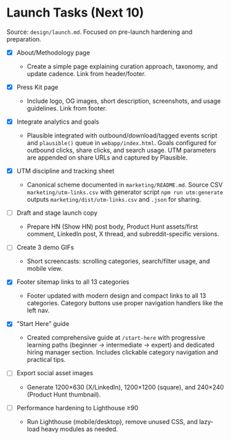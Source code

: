 # Launch Tasks (Next 10)

Source: `design/launch.md`. Focused on pre-launch hardening and preparation.

- [x] About/Methodology page
  - Create a simple page explaining curation approach, taxonomy, and update cadence. Link from header/footer.

- [x] Press Kit page
  - Include logo, OG images, short description, screenshots, and usage guidelines. Link from footer.

 - [x] Integrate analytics and goals
   - Plausible integrated with outbound/download/tagged events script and `plausible()` queue in `webapp/index.html`. Goals configured for outbound clicks, share clicks, and search usage. UTM parameters are appended on share URLs and captured by Plausible.

- [x] UTM discipline and tracking sheet
  - Canonical scheme documented in `marketing/README.md`. Source CSV `marketing/utm-links.csv` with generator script `npm run utm:generate` outputs `marketing/dist/utm-links.csv` and `.json` for sharing.

- [ ] Draft and stage launch copy
  - Prepare HN (Show HN) post body, Product Hunt assets/first comment, LinkedIn post, X thread, and subreddit-specific versions.

- [ ] Create 3 demo GIFs
  - Short screencasts: scrolling categories, search/filter usage, and mobile view.

- [x] Footer sitemap links to all 13 categories
  - Footer updated with modern design and compact links to all 13 categories. Category buttons use proper navigation handlers like the left nav.

- [x] "Start Here" guide
  - Created comprehensive guide at `/start-here` with progressive learning paths (beginner → intermediate → expert) and dedicated hiring manager section. Includes clickable category navigation and practical tips.

- [ ] Export social asset images
  - Generate 1200×630 (X/LinkedIn), 1200×1200 (square), and 240×240 (Product Hunt thumbnail).

- [ ] Performance hardening to Lighthouse ≥90
  - Run Lighthouse (mobile/desktop), remove unused CSS, and lazy-load heavy modules as needed.


